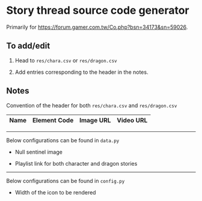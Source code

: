 # Story thread source code generator

Primarily for https://forum.gamer.com.tw/Co.php?bsn=34173&sn=59026.

## To add/edit

1. Head to `res/chara.csv` or `res/dragon.csv`

2. Add entries corresponding to the header in the notes.

## Notes

Convention of the header for both `res/chara.csv` and `res/dragon.csv`

Name | Element Code | Image URL | Video URL
:---: | :---: | :---: | :---:

-----

Below configurations can be found in `data.py`

- Null sentinel image

- Playlist link for both character and dragon stories

-----

Below configurations can be found in `config.py`

- Width of the icon to be rendered